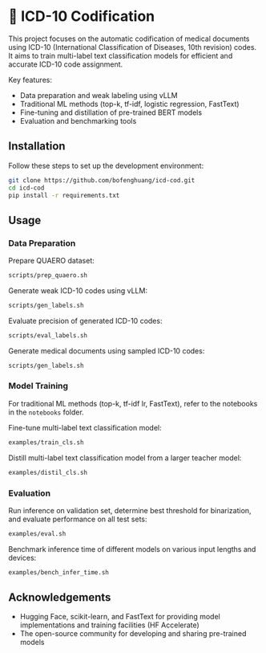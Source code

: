 # 🏥 ICD-10 Codification

This project focuses on the automatic codification of medical documents using ICD-10 (International Classification of Diseases, 10th revision) codes. It aims to train multi-label text classification models for efficient and accurate ICD-10 code assignment.

Key features:

- Data preparation and weak labeling using vLLM
- Traditional ML methods (top-k, tf-idf, logistic regression, FastText)
- Fine-tuning and distillation of pre-trained BERT models
- Evaluation and benchmarking tools

## Installation

Follow these steps to set up the development environment:

```bash
git clone https://github.com/bofenghuang/icd-cod.git
cd icd-cod
pip install -r requirements.txt
```

## Usage

### Data Preparation

Prepare QUAERO dataset:

```bash
scripts/prep_quaero.sh
```

Generate weak ICD-10 codes using vLLM:

```bash
scripts/gen_labels.sh
```

Evaluate precision of generated ICD-10 codes:

```bash
scripts/eval_labels.sh
```

Generate medical documents using sampled ICD-10 codes:

```bash
scripts/gen_labels.sh
```

### Model Training

For traditional ML methods (top-k, tf-idf lr, FastText), refer to the notebooks in the `notebooks` folder.

Fine-tune multi-label text classification model:

```bash
examples/train_cls.sh
```

Distill multi-label text classification model from a larger teacher model:

```bash
examples/distil_cls.sh
```

### Evaluation

Run inference on validation set, determine best threshold for binarization, and evaluate performance on all test sets:

```bash
examples/eval.sh
```

Benchmark inference time of different models on various input lengths and devices:

```bash
examples/bench_infer_time.sh
```

## Acknowledgements

- Hugging Face, scikit-learn, and FastText for providing model implementations and training facilities (HF Accelerate)
- The open-source community for developing and sharing pre-trained models
